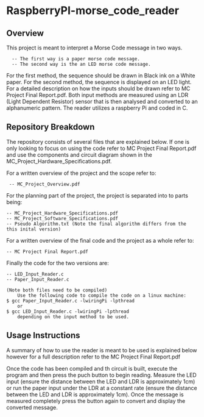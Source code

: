 # RaspberryPI-morse_code_reader

## Overview

This project is meant to interpret a Morse Code message in two ways.


      -- The first way is a paper morse code message.
      -- The second way is the an LED morse code message. 
   
   
For the first method, the sequence should be drawn in Black ink on a White paper. For the second method, the sequence is displayed on an LED light. For a detailed description on how the inputs should be drawn refer to MC Project Final Report.pdf. Both input methods are measured using an LDR (Light Dependent Resistor) sensor that is then analysed and converted to an alphanumeric pattern. The reader utilizes a raspberry Pi and coded in C.

## Repository Breakdown 

The repository consists of several files that are explained below. If one is only looking to focus on using the code refer to MC Project Final Report.pdf and use the components and circuit diagram shown in the  MC_Project_Hardware_Specifications.pdf. 

  For a written overview of the project and the scope refer to:
  
     -- MC_Project_Overview.pdf
   
  For the planning part of the project, the project is separated into to parts being:
  
    -- MC_Project_Hardware_Specifications.pdf
    -- MC_Project_Software_Specifications.pdf
    -- Pseudo Algorithm.txt (Note the final algorithm differs from the this inital version)
  
  For a written overview of the final code and the project as a whole refer to:
    
    -- MC Project Final Report.pdf 
  
  Finally the code for the two versions are:
  
    -- LED_Input_Reader.c
    -- Paper_Input_Reader.c
    
    (Note both files need to be compiled)
        Use the following code to compile the code on a linux machine:
    $ gcc Paper_Input_Reader.c -lwiringPi -lpthread
        or 
    $ gcc LED_Input_Reader.c -lwiringPi -lpthread
        depending on the input method to be used.

## Usage Instructions

A summary of how to use the reader is meant to be used is explained below however for a full description refer to the MC Project Final Report.pdf

Once the code has been compiled and th circuit is built, execute the program and then press the puch button to begin reading. Measure the LED input (ensure the distance between the LED and LDR is approximately 1cm) or run the paper input under the LDR at a constant rate (ensure the distance between the LED and LDR is approximately 1cm). Once the message is measured completely press the button again to convert and display the converted message.

